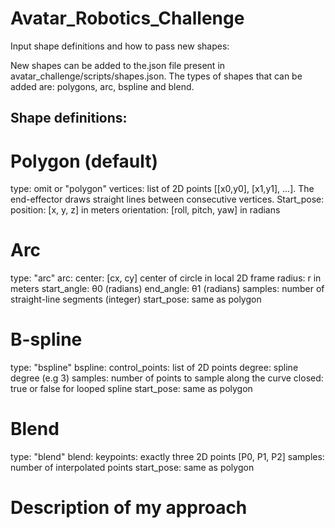 # Avatar_Robotics_Challenge

Input shape definitions and how to pass new shapes:

New shapes can be added to the.json file present in avatar_challenge/scripts/shapes.json.
The types of shapes that can be added are: polygons, arc, bspline and blend.

## Shape definitions:
# Polygon (default)
type: omit or "polygon"
vertices: list of 2D points [[x0,y0], [x1,y1], ...]. The end-effector draws straight lines between consecutive vertices.
Start_pose:
position: [x, y, z] in meters
orientation: [roll, pitch, yaw] in radians

# Arc
type: "arc"
arc:
center: [cx, cy] center of circle in local 2D frame
radius: r in meters
start_angle: θ0 (radians)
end_angle: θ1 (radians)
samples: number of straight-line segments (integer)
start_pose: same as polygon

# B-spline
type: "bspline"
bspline:
control_points: list of 2D points
degree: spline degree (e.g 3)
samples: number of points to sample along the curve
closed: true or false for looped spline
start_pose: same as polygon

# Blend
type: "blend"
blend:
keypoints: exactly three 2D points [P0, P1, P2]
samples: number of interpolated points
start_pose: same as polygon


# Description of my approach

